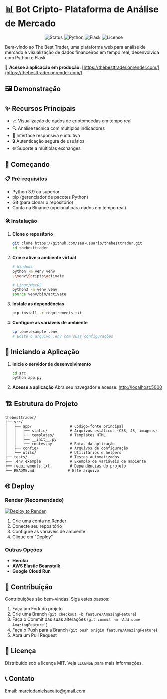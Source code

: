 # 📊 Bot Cripto- Plataforma de Análise de Mercado

<div align="center">
  <img src="https://img.shields.io/badge/Status-Em%20Desenvolvimento-yellow" alt="Status">
  <img src="https://img.shields.io/badge/Python-3.9+-blue" alt="Python">
  <img src="https://img.shields.io/badge/Flask-2.0+-blue" alt="Flask">
  <img src="https://img.shields.io/badge/Licença-MIT-green" alt="License">
</div>

Bem-vindo ao The Best Trader, uma plataforma web para análise de mercado e visualização de dados financeiros em tempo real, desenvolvida com Python e Flask.

🔗 **Acesse a aplicação em produção:** [https://thebesttrader.onrender.com/](https://thebesttrader.onrender.com/)

## 🖼️ Demonstração


## ✨ Recursos Principais

- 📈 Visualização de dados de criptomoedas em tempo real
- 🔍 Análise técnica com múltiplos indicadores
- 📱 Interface responsiva e intuitiva
- 🔒 Autenticação segura de usuários
- 🌐 Suporte a múltiplas exchanges

## 🚀 Começando

### 📋 Pré-requisitos

- Python 3.9 ou superior
- pip (gerenciador de pacotes Python)
- Git (para clonar o repositório)
- Conta na Binance (opcional para dados em tempo real)

### 🛠️ Instalação

1. **Clone o repositório**
   ```bash
   git clone https://github.com/seu-usuario/thebesttrader.git
   cd thebesttrader
   ```

2. **Crie e ative o ambiente virtual**
   ```bash
   # Windows
   python -m venv venv
   .\venv\Scripts\activate
   
   # Linux/MacOS
   python3 -m venv venv
   source venv/bin/activate
   ```

3. **Instale as dependências**
   ```bash
   pip install -r requirements.txt
   ```

4. **Configure as variáveis de ambiente**
   ```bash
   cp .env.example .env
   # Edite o arquivo .env com suas configurações
   ```

## 🚦 Iniciando a Aplicação

1. **Inicie o servidor de desenvolvimento**
   ```bash
   cd src
   python app.py
   ```

2. **Acesse a aplicação**
   Abra seu navegador e acesse: [http://localhost:5000](http://localhost:5000)

## 🏗️ Estrutura do Projeto

```
thebesttrader/
├── src/
│   ├── app/                 # Código-fonte principal
│   │   ├── static/          # Arquivos estáticos (CSS, JS, imagens)
│   │   ├── templates/       # Templates HTML
│   │   ├── __init__.py
│   │   └── routes.py        # Rotas da aplicação
│   ├── config/              # Arquivos de configuração
│   └── utils/               # Utilitários e helpers
├── tests/                   # Testes automatizados
├── .env.example             # Exemplo de variáveis de ambiente
├── requirements.txt         # Dependências do projeto
└── README.md               # Este arquivo
```

## 🌐 Deploy

### Render (Recomendado)

[![Deploy to Render](https://render.com/images/deploy-to-render-button.svg)](https://render.com/deploy)

1. Crie uma conta no [Render](https://render.com/)
2. Conecte seu repositório
3. Configure as variáveis de ambiente
4. Clique em "Deploy"

### Outras Opções
- **Heroku**
- **AWS Elastic Beanstalk**
- **Google Cloud Run**

## 🤝 Contribuição

Contribuições são bem-vindas! Siga estes passos:

1. Faça um Fork do projeto
2. Crie uma Branch (`git checkout -b feature/AmazingFeature`)
3. Faça o Commit das suas alterações (`git commit -m 'Add some AmazingFeature'`)
4. Faça o Push para a Branch (`git push origin feature/AmazingFeature`)
5. Abra um Pull Request

## 📄 Licença

Distribuído sob a licença MIT. Veja `LICENSE` para mais informações.

## 📞 Contato
Email: marciodanielsaxalto@gmail.com


